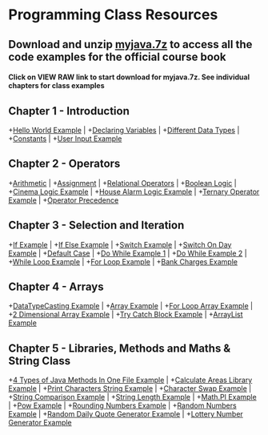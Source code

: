 # Programming Class Resources

## Download and unzip [myjava.7z](MyJava.7z) to access all the code examples for the official course book
#### Click on VIEW RAW link to start download for myjava.7z. See individual chapters for class examples


## Chapter 1 - Introduction
+[Hello World Example](Chapter1/Hello.java) | +[Declaring Variables](Chapter1/FirstVariable.java) | +[Different Data Types](Chapter1/DataTypes.java) | +[Constants](Chapter1/Constants.java) | +[User Input Example](Chapter1/UserInput.java)



## Chapter 2 - Operators

+[Arithmetic](Chapter2/Arithmetic.java) | +[Assignment](Chapter2/Assignment.java) | +[Relational Operators](Chapter2/Comparison.java) | +[Boolean Logic](Chapter2/AssessingLogic.java) | +[Cinema Logic Example](Chapter2/CinemaLogic.java) | +[House Alarm Logic Example](Chapter2/HouseAlarm.java) | +[Ternary Operator Example](Chapter2/TernaryOperator.java) | +[Operator Precedence](Chapter2/SettingPrecedence.java)

## Chapter 3 - Selection and Iteration

+[If Example](Chapter3/If.java) | +[If Else Example](Chapter3/Else.java) | +[Switch Example](Chapter3/Switch.java) | 
+[Switch On Day Example](Chapter3/SwitchOnDay.java) | +[Default Case](Chapter3/DefaultCase.java) | +[Do While Example 1](Chapter3/DoWhileExample1.java) | +[Do While Example 2](Chapter3/DoWhileExample2.java) | +[While Loop Example](Chapter3/WhileLoopExample.java) | +[For Loop Example](Chapter3/For.java) | +[Bank Charges Example](Chapter3/BankCharges.java)

## Chapter 4 - Arrays

+[DataTypeCasting Example](Chapter4/DataTypeCasting.java) | +[Array Example](Chapter4/ArrayExample.java) | +[For Loop Array Example](Chapter4/JavaChapter4_ForLoopArrayExample.java) | +[2 Dimensional Array Example](Chapter4/TwoDimArrays.java) | +[Try Catch Block Example](Chapter4/Exceptions.java) | +[ArrayList Example](Chapter4/ArrayListExample.java)



## Chapter 5 - Libraries, Methods and Maths & String Class

+[4 Types of Java Methods In One File Example](Chapter5/JavaMethodsInOneFileExample.java) | +[Calculate Areas Library Example](Chapter5/CalculateAreas.java) | +[Print Characters String Example](Chapter5/PrintCharacters.java) | +[Character Swap Example](Chapter5/CharacterSwap.java) | +[String Comparison Example](Chapter5/StringComparison.java) | +[String Length Example](Chapter5/StringLength.java) | +[Math.PI Example](Chapter5/PI.java) | +[Pow Example](Chapter5/Pow.java) | +[Rounding Numbers Example](Chapter5/Round.java) | +[Random Numbers Example](Chapter5/Random.java) | +[Random Daily Quote Generator Example](Chapter5/RandomDailyQuoteGenerator.java) | +[Lottery Number Generator Example](Chapter5/Lottery.java)



